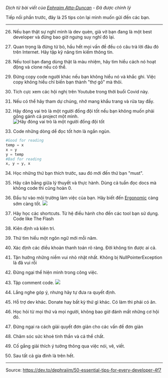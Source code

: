 *Dịch từ bài viết của [Ephraim Atta-Duncan](https://dev.to/dephraiim) - Đã được chỉnh lý*

 Tiếp nối phần trước, đây là 25 tips còn lại mình muốn gửi đến các bạn.

-------------------
 
 26. Nếu bạn thật sự nghĩ mình là dev quèn, giả vờ bạn đang là một best developer và đừng bao giờ ngưng suy nghĩ đó lại.
 27. Quan trọng là đừng từ bỏ, hầu hết mọi vấn đề đều có câu trả lời đâu đó trên Internet. Hãy tập kỹ năng tìm kiếm thông tin.
 28. Nếu tool bạn đang dùng thật là màu nhiệm, hãy tìm hiểu cách nó hoạt động và clone nếu có thể.
 29. Đừng copy code người khác nếu bạn không hiểu nó và khắc ghi. Việc copy không hiểu chỉ biến bạn thành "thợ gõ" mà thôi.
 30. Tích cực xem các hội nghị trên Youtube trong thời buổi Covid này.
 31. Nếu có thể hãy tham dự chúng, nhớ mang khẩu trang và rửa tay đấy.
 32. Hãy đóng vai trò là một người đồng đội tốt nếu bạn không muốn phải gồng gánh cả project một mình. 
![Hãy đóng vai trò là một người đồng đội tốt](https://images.viblo.asia/9a6e3328-b345-4034-9f28-f534107cc71e.png)

33. Code những dòng dể đọc tốt hơn là ngắn ngủn.
```python
#Good for reading
temp = x
x = y
y = temp
#Bad for reading
x, y = y, x
```
34. Học những thứ bạn thích trước, sau đó mới đến thứ bạn "must".
35. Hãy cân bằng giữa lý thuyết và thực hành. Dùng cả tuần đọc docs mà không code thì cũng hoàn 0.
36. Đầu tư vào môi trường làm việc của bạn. Hãy biết đến [Ergonomic](https://www.ergonomics.com.au/what-is-ergonomics/) càng sớm càng tốt.
![](https://images.viblo.asia/f2395c89-d2ee-4f44-a09a-20add9692d4c.jpg)

38. Hãy học các shortcuts. Từ hệ điều hành cho đến các tool bạn sử dụng. Code like The Flash
39. Kiên định và kiên trì.
40. Thử tìm hiểu một ngôn ngữ mới mỗi năm.
41. Xác định các điều khoản thanh toán rõ ràng. Đời không tin được ai cả.
42. Tận hưởng những niềm vui nhỏ nhặt nhất. Không bị NullPointerException là đã vui rồi
43. Đừng ngại thể hiện mình trong công việc.
44. Tập comment code.
![](https://images.viblo.asia/b2f6a6a6-f3a0-499a-915a-49295b12c073.png)

46. Lắng nghe góp ý, nhưng hãy tự đưa ra quyết định.
47. Hỗ trợ dev khác. Donate hay bất kỳ thứ gì khác. Có làm thì phải có ăn.
48. Học hỏi từ mọi thứ và mọi người, không bao giờ đánh mất những cơ hội đó.
49. Đừng ngại ra cách giải quyết đơn giản cho các vấn đề đơn giản
50. Chăm sóc sức khoẻ tinh thần và cả thể chất.
51. Cố gắng giải thích ý tưởng thông qua việc nói, vẽ, viết.
52. Sau tất cả gia đình là trên hết.

------------------------


Source: https://dev.to/dephraiim/50-essential-tips-for-every-developer-4f7